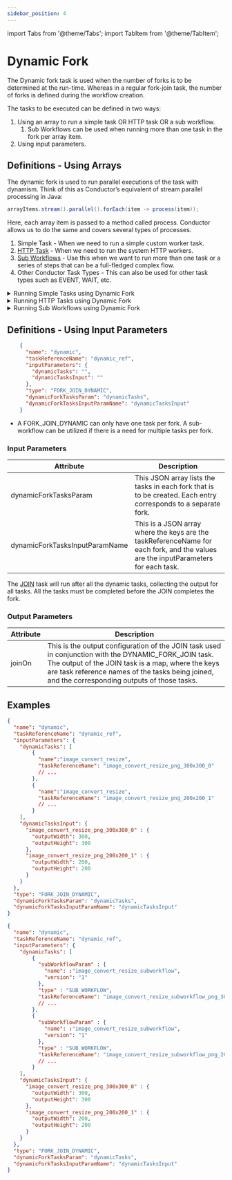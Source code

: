 ```yaml
---
sidebar_position: 4
---
```


import Tabs from '@theme/Tabs';
import TabItem from '@theme/TabItem';

# Dynamic Fork

The Dynamic fork task is used when the number of forks is to be determined at the run-time. Whereas in a regular fork-join task, the number of forks is defined during the workflow creation.

The tasks to be executed can be defined in two ways:

1. Using an array to run a simple task OR HTTP task OR a sub workflow.
    1. Sub Workflows can be used when running more than one task in the fork per array item.
2. Using input parameters.

## Definitions - Using Arrays

The dynamic fork is used to run parallel executions of the task with dynamism. Think of this as Conductor’s equivalent of stream parallel processing in Java:

```java
arrayItems.stream().parallel().forEach(item -> process(item));
```

Here, each array item is passed to a method called process. Conductor allows us to do the same and covers several types of processes.

1. Simple Task - When we need to run a simple custom worker task.
2. [HTTP Task](/content/reference-docs/system-tasks/http) - When we need to run the system HTTP workers.
3. [Sub Workflows](./sub-workflow) - Use this when we want to run more than one task or a series of steps that can be a full-fledged complex flow.
4. Other Conductor Task Types - This can also be used for other task types such as EVENT, WAIT, etc.

<details><summary>Running Simple Tasks using Dynamic Fork</summary>
<p>
Run a simple task for each of the inputs provided.

| Attribute      | Description                                               |
| -------------- | --------------------------------------------------------- |
| forkTaskName   | Specify the name of the simple task to execute.           |
| forkTaskInputs | Array of inputs - a task will be executed for each input. |

In this example, each task will be executed with the following input:

```json
    {
      "inputText" : "value1",
      "inputNumber" : 1,
      "index": 0 
    }
```
:::tip
In the task, there will be a value called **index**, which is inserted by the system to represent the array index for the object.
:::

Example:

```json
    {
      "name": "dynamic_workflow_array_simple",
      "description": "Dynamic workflow array - run simple task",
      "tasks": [
        {
          "name": "dynamic_workflow_array_simple",
          "taskReferenceName": "dynamic_workflow_array_simple_ref",
          "inputParameters": {
            "forkTaskName": "update_fruit_list_task",
            "forkTaskInputs": [
              {
                "inputText" : "value1",
                "inputNumber" : 1
              },
              {
                "inputText" : "value2",
                "inputNumber" : 2
              },
              {
                "inputText" : "value3",
                "inputNumber" : 3
              }
            ]
          },
          "type": "FORK_JOIN_DYNAMIC",
          "dynamicForkTasksParam": "dynamicTasks",
          "dynamicForkTasksInputParamName": "dynamicTasksInput"
        },
        {
          "name": "dynamic_workflow_array_simple_join",
          "taskReferenceName": "dynamic_workflow_array_simple_join_ref",
          "type": "JOIN"
        }
      ]
    }
```
We can also use simple values or a mix of complex and simple objects.
```json
    [
      "apple", "orange", "kiwi"
    ]
```
When using simple values, it will be passed with the key input and an index representing the element's index in the array.
```json
    {
      "input" : "apple", // Value
      "__index" : 0 // Index of the element in the source array
    }
```
</p>
</details>

<details><summary>Running HTTP Tasks using Dynamic Fork</summary>
<p>
To run HTTP, we will use the same parameters as running SIMPLE tasks; as shown above, the value of forkTaskName will be HTTP, and the inputs we provide will be what the HTTP task expects.

:::tip
**method** has a default value of GET and need not be specified if the HTTP call is GET.
:::

Example:
```json
    {
      "name": "dynamic_workflow_array_http",
      "description": "Dynamic workflow array - run HTTP tasks",
      "tasks": [
        {
          "name": "dynamic_workflow_array_http",
          "taskReferenceName": "dynamic_workflow_array_http_ref",
          "inputParameters": {
            "forkTaskName": "HTTP",
            "forkTaskInputs": [
              {
                "url" : "https://orkes-api-tester.orkesconductor.com/get"
              },
              {
                "url" : "https://orkes-api-tester.orkesconductor.com/get",
                "method" : "GET"
              }
            ]
          },
          "type": "FORK_JOIN_DYNAMIC",
          "dynamicForkTasksParam": "dynamicTasks",
          "dynamicForkTasksInputParamName": "dynamicTasksInput"
        },
        {
          "name": "dynamic_workflow_array_http_join",
          "taskReferenceName": "dynamic_workflow_array_http_join_ref",
          "type": "JOIN"
        }
      ],
    }
```
</p>
</details>

<details><summary>Running Sub Workflows using Dynamic Fork</summary>
<p>
Run a sub-workflow for each of the inputs provided.

| Attribute               | Description                                               |
| ----------------------- | --------------------------------------------------------- |
| forkTaskWorkflow        | Specify the name of the sub-workflow to be executed.      |
| forkTaskWorkflowVersion | Optional version of the workflow to run.                  |
| forkTaskInputs          | Array of inputs - a task will be executed for each input. |

:::note
**forkTaskWorkflow** - When this value is present, Conductor treats this as a dynamic fork that runs sub workflows.
:::

Example:
```json
    {
      "name": "dynamic_workflow_array_sub_workflow",
      "description": "Dynamic workflow array - run sub workflow tasks",
      "tasks": [
        {
          "name": "dynamic_workflow_array_sub_workflow",
          "taskReferenceName": "dynamic_workflow_array_sub_workflow_ref",
          "inputParameters": {
            "forkTaskWorkflow": "extract_user",
            "forkTaskInputs": [
              {
                 "input" : "value1"
              },
              {
                 "input" : "value2"
              }
            ]
          },
          "type": "FORK_JOIN_DYNAMIC",
          "dynamicForkTasksParam": "dynamicTasks",
          "dynamicForkTasksInputParamName": "dynamicTasksInput"
        },
        {
          "name": "dynamic_workflow_array_sub_workflow_join",
          "taskReferenceName": "dynamic_workflow_array_sub_workflow_join_ref",
          "type": "JOIN"
        }
      ]
    }
```
</p>
</details>

## Definitions - Using Input Parameters

```json
    {
      "name": "dynamic",
      "taskReferenceName": "dynamic_ref",
      "inputParameters": {
        "dynamicTasks": "",
        "dynamicTasksInput": ""
      },
      "type": "FORK_JOIN_DYNAMIC",
      "dynamicForkTasksParam": "dynamicTasks",
      "dynamicForkTasksInputParamName": "dynamicTasksInput"
    }
```
* A FORK_JOIN_DYNAMIC can only have one task per fork. A sub-workflow can be utilized if there is a need for multiple tasks per fork.

### Input Parameters

| Attribute                      | Description                                                                                                                        |
| ------------------------------ | ---------------------------------------------------------------------------------------------------------------------------------- |
| dynamicForkTasksParam          | This JSON array lists the tasks in each fork that is to be created. Each entry corresponds to a separate fork.                     |
| dynamicForkTasksInputParamName | This is a JSON array where the keys are the taskReferenceName for each fork, and the values are the inputParameters for each task. |

The [JOIN](/content/reference-docs/operators/join) task will run after all the dynamic tasks, collecting the output for all tasks. All the tasks must be completed before the JOIN completes the fork.

### Output Parameters

| Attribute | Description                                                                                                                                                                                                                                                                |
| --------- | -------------------------------------------------------------------------------------------------------------------------------------------------------------------------------------------------------------------------------------------------------------------------- |
| joinOn    | This is the output configuration of the JOIN task used in conjunction with the DYNAMIC_FORK_JOIN task. The output of the JOIN task is a map, where the keys are task reference names of the tasks being joined, and the corresponding outputs of those tasks. |

## Examples

<Tabs>
<TabItem value="JSON" label="JSON Task">

```json
{
  "name": "dynamic",
  "taskReferenceName": "dynamic_ref",
  "inputParameters": {
    "dynamicTasks": [
        {
          "name":"image_convert_resize",
          "taskReferenceName": "image_convert_resize_png_300x300_0"
          // ...
        },
        {
          "name":"image_convert_resize",
          "taskReferenceName": "image_convert_resize_png_200x200_1"
          // ...
        }
    ],
    "dynamicTasksInput": {
      "image_convert_resize_png_300x300_0" : {
        "outputWidth": 300,
        "outputHeight": 300
      },
      "image_convert_resize_png_200x200_1" : {
        "outputWidth": 200,
        "outputHeight": 200
      }
    }
  },
  "type": "FORK_JOIN_DYNAMIC",
  "dynamicForkTasksParam": "dynamicTasks",
  "dynamicForkTasksInputParamName": "dynamicTasksInput"
}
```

</TabItem>

<TabItem value="JSON Sub Workflow" label="JSON Sub Workflow">

```json
{
  "name": "dynamic",
  "taskReferenceName": "dynamic_ref",
  "inputParameters": {
    "dynamicTasks": [
        {
          "subWorkflowParam" : {
            "name": :"image_convert_resize_subworkflow",
            "version": "1"
          },
          "type" : "SUB_WORKFLOW",
          "taskReferenceName": "image_convert_resize_subworkflow_png_300x300_0",
          // ...
        },
        {
          "subWorkflowParam" : {
            "name": :"image_convert_resize_subworkflow",
            "version": "1"
          },
          "type" : "SUB_WORKFLOW",
          "taskReferenceName": "image_convert_resize_subworkflow_png_200x200_1",
          // ...
        }
    ],
    "dynamicTasksInput": {
      "image_convert_resize_png_300x300_0" : {
        "outputWidth": 300,
        "outputHeight": 300
      },
      "image_convert_resize_png_200x200_1" : {
        "outputWidth": 200,
        "outputHeight": 200
      }
    }
  },
  "type": "FORK_JOIN_DYNAMIC",
  "dynamicForkTasksParam": "dynamicTasks",
  "dynamicForkTasksInputParamName": "dynamicTasksInput"
}
```

</TabItem>
</Tabs>
